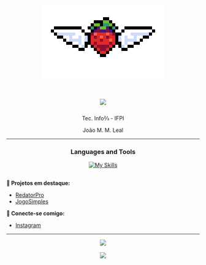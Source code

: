 <p align="center">
  <img src="gif/morango-celeste.gif" alt="Morango gif">
</p>

<h1 align="center">
    <img src="https://readme-typing-svg.herokuapp.com/?font=Righteous&size=30&center=true&vCenter=true&width=500&height=50&duration=4000&color=FFC222&lines=Olá!;+Bem-vindo!;" />
</h1>

<p align="center">Tec. Info⅔ - IFPI</p>
<p align="center">João M. M. Leal</p>

<hr/>

<h3 align="center">Languages and Tools</h3>

<div align="center">
  
 [![My Skills](https://skillicons.dev/icons?i=html,css,js,py,androidstudio,gradle,vscode,github&theme=light&perline=4)](https://skillicons.dev)
 
</div>

##
  
**📂 Projetos em destaque:**
- [RedatorPro](https://github.com/JMarcosMoura/RedatorPro_Mobile.git)
- [JogoSimples](https://github.com/JMarcosMoura/Jogo-Simples)

**🔗 Conecte-se comigo:**  
- [Instagram](https://www.instagram.com/all.marcoz_art?utm_source=ig_web_button_share_sheet&igsh=ZDNlZDc0MzIxNw==)

<hr/>

<div align="center">
    <img src="https://readme-typing-svg.herokuapp.com/?font=Righteous&size=25&center=true&vCenter=true&width=500&height=30&duration=4000&color=FFC222&lines=Obrigado+pela+visita!;+You'll+Never+Walk+Alone" />
</div>

<p align="center">
     <img src="https://capsule-render.vercel.app/api?type=waving&height=100&color=FFC222&section=footer"/>
</p>
